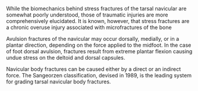 While the biomechanics behind stress fractures of the tarsal navicular are somewhat poorly understood, those of traumatic injuries are more comprehensively elucidated. It is known, however, that stress fractures are a chronic overuse injury associated with microfractures of the bone

Avulsion fractures of the navicular may occur dorsally, medially, or in a plantar direction, depending on the force applied to the midfoot. In the case of foot dorsal avulsion, fractures result from extreme plantar flexion causing undue stress on the deltoid and dorsal capsules.

Navicular body fractures can be caused either by a direct or an indirect force. The Sangeorzen classification, devised in 1989, is the leading system for grading tarsal navicular body fractures.